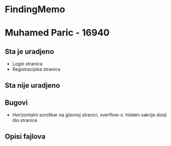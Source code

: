 # FindingMemo
# Muhamed Paric - 16940
## Sta je uradjeno
- Login stranica
- Registracijska stranica
## Sta nije uradjeno
## Bugovi
- Horizontalni scrollbar na glavnoj stranici, overflow-x: hidden sakrije donji dio stranice
## Opisi fajlova
